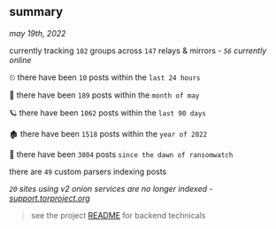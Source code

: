 
## summary
_may 19th, 2022_

currently tracking `102` groups across `147` relays & mirrors - _`56` currently online_

⏲ there have been `10` posts within the `last 24 hours`

🦈 there have been `189` posts within the `month of may`

🪐 there have been `1062` posts within the `last 90 days`

🏚 there have been `1518` posts within the `year of 2022`

🦕 there have been `3804` posts `since the dawn of ransomwatch`

there are `49` custom parsers indexing posts

_`20` sites using v2 onion services are no longer indexed - [support.torproject.org](https://support.torproject.org/onionservices/v2-deprecation/)_

> see the project [README](https://github.com/joshhighet/ransomwatch#ransomwatch--) for backend technicals
